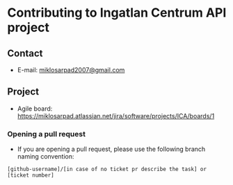 # Contributing to Ingatlan Centrum API project

## Contact

- E-mail: miklosarpad2007@gmail.com

## Project

- Agile board: https://miklosarpad.atlassian.net/jira/software/projects/ICA/boards/1

### Opening a pull request

- If you are opening a pull request, please use the following branch naming convention:

```
[github-username]/[in case of no ticket pr describe the task] or [ticket number]
```
